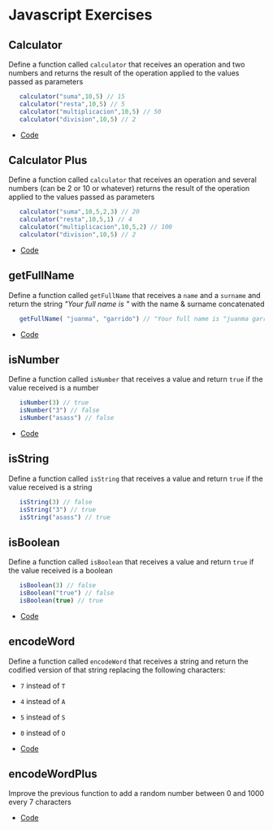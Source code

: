 # Javascript Exercises

## Calculator

Define a function called `calculator` that receives an operation and two numbers and returns the result of the operation applied to the values passed as parameters

```javascript
   calculator("suma",10,5) // 15
   calculator("resta",10,5) // 5
   calculator("multiplicacion",10,5) // 50
   calculator("division",10,5) // 2
```

- [Code](https://github.com/MarioTerron/javascript-exercises/blob/master/06-extra-exercises/js/calculator.js)


## Calculator Plus

Define a function called `calculator` that receives an operation and several numbers (can be 2 or 10 or whatever) returns the result of the operation applied to the values passed as parameters

```javascript
   calculator("suma",10,5,2,3) // 20
   calculator("resta",10,5,1) // 4
   calculator("multiplicacion",10,5,2) // 100
   calculator("division",10,5) // 2
```

- [Code](https://github.com/MarioTerron/javascript-exercises/blob/master/06-extra-exercises/js/calculator-plus.js)


## getFullName

Define a function called ​`getFullName`​ that receives a `name` and a `surname` and return the string _"Your full name is "_ with the name & surname concatenated 

```javascript
   getFullName( "juanma", "garrido") // "Your full name is "juanma garrido""
```

- [Code](https://github.com/MarioTerron/javascript-exercises/blob/master/06-extra-exercises/js/get-full-name.js)


## isNumber

Define a function called ​`isNumber`​ that receives a value and return `true` if the value received is a number

```javascript
   isNumber(3) // true
   isNumber("3") // false
   isNumber("asass") // false
```

- [Code](https://github.com/MarioTerron/javascript-exercises/blob/master/06-extra-exercises/js/is-number.js)


## isString

Define a function called ​`isString`​ that receives a value and return `true` if the value received is a string

```javascript
   isString(3) // false
   isString("3") // true
   isString("asass") // true
```


## isBoolean

Define a function called ​`isBoolean`​ that receives a value and return `true` if the value received is a boolean

```javascript
   isBoolean(3) // false
   isBoolean("true") // false
   isBoolean(true) // true
```

- [Code](https://github.com/MarioTerron/javascript-exercises/blob/master/06-extra-exercises/js/is-boolean.js)


## encodeWord

Define a function called ​`encodeWord`​ that receives a string and return the codified version of that string replacing the following characters:

- `7` instead of `T`
- `4` instead of `A`
- `5` instead of `S`
- `0` instead of `O`

- [Code](https://github.com/MarioTerron/javascript-exercises/blob/master/06-extra-exercises/js/encode-word.js)


## encodeWordPlus

Improve the previous function to add a random number between 0 and 1000 every 7 characters 

- [Code](https://github.com/MarioTerron/javascript-exercises/blob/master/06-extra-exercises/js/encode-word-plus.js)
